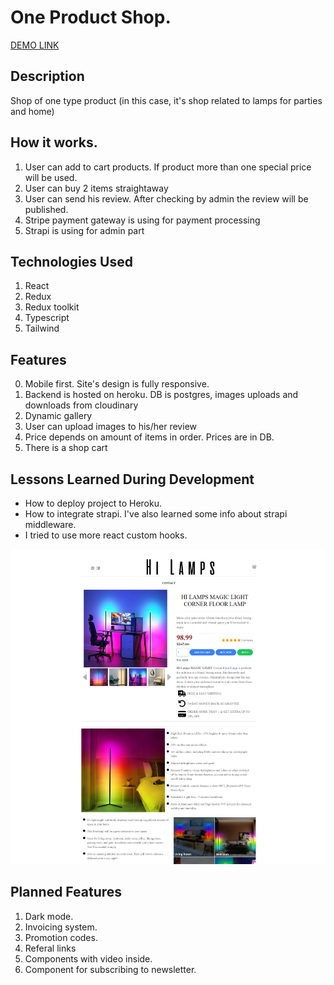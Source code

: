 # One Product Shop.
[DEMO LINK](https://eugenelapanik.com/hi-lamps/)

## Description
Shop of one type product (in this case, it's shop related to lamps for parties and home) 

## How it works. 
1. User can add to cart products. If product more than one special price will be used. 
2. User can buy 2 items straightaway
3. User can send his review. After checking by admin the review will be published. 
4. Stripe payment gateway is using for payment processing
5. Strapi is using for admin part 
 

## Technologies Used
1. React
2. Redux
3. Redux toolkit
4. Typescript
5. Tailwind 


## Features
0.  Mobile first. Site's design is fully responsive. 
1.  Backend is hosted on heroku. DB is postgres, images uploads and downloads from cloudinary
2.  Dynamic gallery 
3.  User can upload images to his/her review
5.  Price depends on amount of items in order.  Prices are in DB. 
6.  There is a shop cart   

## Lessons Learned During Development
-  How to deploy project to Heroku.
-  How to integrate strapi. I've also learned some info about strapi middleware. 
-  I tried to use more react custom hooks.   

![Todo Shuffle Screenshot](hilamps.png "Screenshot")


## Planned Features
1. Dark mode.
2. Invoicing system. 
3. Promotion codes.
4. Referal links
5. Components with video inside. 
6. Component for subscribing to newsletter. 

